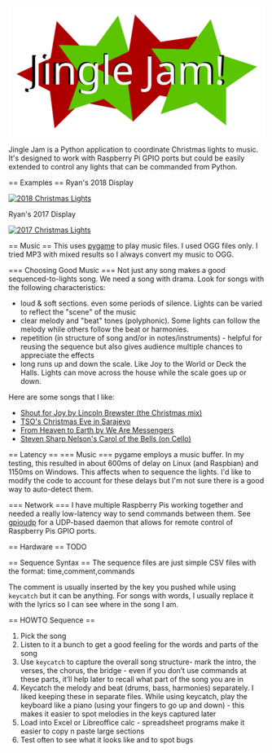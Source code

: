 ![Jingle Jam Logo](logo/JingleJamLogo-web.svg)

Jingle Jam is a Python application to coordinate Christmas lights to music.
It's designed to work with Raspberry Pi GPIO ports but could be easily
extended to control any lights that can be commanded from Python.

== Examples ==
Ryan's 2018 Display

[![2018 Christmas Lights](https://img.youtube.com/vi/E41gt49GnMo/0.jpg)](https://www.youtube.com/watch?v=E41gt49GnMo)

Ryan's 2017 Display

[![2017 Christmas Lights](https://img.youtube.com/vi/Y4anQM8vMcU/0.jpg)](https://www.youtube.com/watch?v=Y4anQM8vMcU)

== Music ==
This uses [pygame](https://www.pygame.org/) to play music files. I used OGG files
only. I tried MP3 with mixed results so I always convert my music to OGG.

=== Choosing Good Music ===
Not just any song makes a good sequenced-to-lights song. We need a song with drama. Look for songs with the following characteristics:
* loud & soft sections. even some periods of silence. Lights can be varied to reflect the "scene" of the music
* clear melody and "beat" tones (polyphonic). Some lights can follow the melody while others follow the beat or harmonies.
* repetition (in structure of song and/or in notes/instruments) - helpful for reusing the sequence but also gives audience multiple chances to appreciate the effects
* long runs up and down the scale. Like Joy to the World or Deck the Halls. Lights can move across the house while the scale goes up or down.

Here are some songs that I like:
* [Shout for Joy by Lincoln Brewster (the Christmas mix)](https://www.youtube.com/watch?v=A3dlRO6xt6k)
* [TSO's Christmas Eve in Sarajevo](https://www.youtube.com/watch?v=MHioIlbnS_A)
* [From Heaven to Earth by We Are Messengers](https://www.youtube.com/watch?v=UwVvIIEnCMY)
* [Steven Sharp Nelson's Carol of the Bells (on Cello)](https://www.youtube.com/watch?v=or5YOjy1w2U)

== Latency ==
=== Music ===
pygame employs a music buffer. In my testing, this resulted in about 600ms of delay on Linux (and Raspbian) and 1150ms on Windows. This affects when to sequence the lights. I'd like to modify the code to account for these delays but I'm not sure there is a good way to auto-detect them.

=== Network ===
I have multiple Raspberry Pis working together and needed a really low-latency way to send commands between them. See [gpioudp](gpioudp/) for a UDP-based daemon that allows for remote control of Raspberry Pis GPIO ports.

== Hardware ==
TODO

== Sequence Syntax ==
The sequence files are just simple CSV files with the format: time,comment,commands

The comment is usually inserted by the key you pushed while using `keycatch` but it can be anything.
For songs with words, I usually replace it with the lyrics so I can see where in the song I am.

== HOWTO Sequence ==
1. Pick the song
2. Listen to it a bunch to get a good feeling for the words and parts of the song
3. Use `keycatch` to capture the overall song structure- mark the intro, the verses, the chorus, the bridge - even if you don’t use commands at these parts, it’ll help later to recall what part of the song you are in
4. Keycatch the melody and beat (drums, bass, harmonies) separately. I liked keeping these in separate files. While using keycatch, play the keyboard like a piano (using your fingers to go up and down) - this makes it easier to spot melodies in the keys captured later
5. Load into Excel or Libreoffice calc - spreadsheet programs make it easier to copy n paste large sections
6. Test often to see what it looks like and to spot bugs

